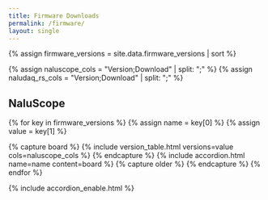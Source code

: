 ```yaml
---
title: Firmware Downloads
permalink: /firmware/
layout: single
---
```



{% assign firmware_versions = site.data.firmware_versions | sort %}

{% assign naluscope_cols = "Version;Download" | split: ";" %}
{% assign naludaq_rs_cols = "Version;Download" | split: ";" %}






## NaluScope

{% for key in firmware_versions %}
{% assign name = key[0] %}
{% assign value = key[1] %}

{% capture board %}
{% include version_table.html versions=value cols=naluscope_cols %}
{% endcapture %}
{% include accordion.html name=name content=board %}
{% capture older %}
{% endcapture %}
{% endfor %}


{% include accordion_enable.html %}
